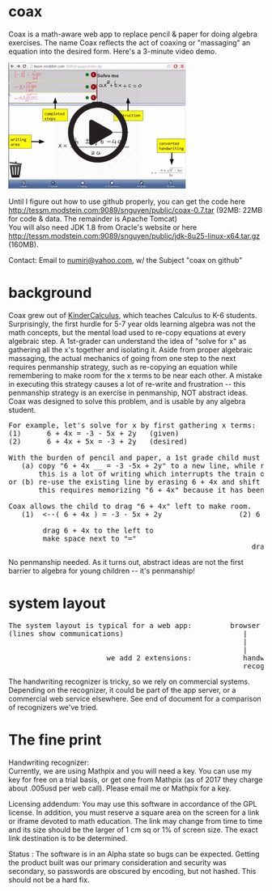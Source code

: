 # coax
Coax is a math-aware web app to  replace pencil & paper for doing algebra exercises.  The name Coax reflects the act of coaxing or "massaging" an equation into the desired form.  Here's a 3-minute video demo. <br>

<a href="http://tessm.modstein.com:9089/snguyen/web/ours/html/demo.mp4"><img src="play-coax.png"></a>

Until I figure out how to use github properly, you can get the code here http://tessm.modstein.com:9089/snguyen/public/coax-0.7.tar (92MB: 22MB for code & data.  The remainder is Apache Tomcat) <br>
You will also need JDK 1.8 from Oracle's website or here http://tessm.modstein.com:9089/snguyen/public/jdk-8u25-linux-x64.tar.gz (160MB).

Contact:  Email to numiri@yahoo.com, w/ the Subject "coax on github" <br>

# background
Coax grew out of <a href="https://en.wikiversity.org/wiki/KinderCalculus">KinderCalculus</a>, which teaches Calculus to K-6 students.  Surprisingly, the first hurdle for 5-7 year olds learning algebra was not the math concepts, but the mental load used to re-copy equations at every algebraic step.  A 1st-grader can understand the idea of "solve for x" as gathering all the x's together and isolating it.  Aside from proper algebraic massaging, the actual mechanics of going from one step to the next requires penmanship strategy, such as re-copying an equation while remembering to make room for the x terms to be near each other.  A mistake in executing this strategy causes a lot of re-write and frustration -- this penmanship strategy is an exercise in penmanship, NOT abstract ideas.  Coax was designed to solve this problem, and is usable by any algebra student.
<pre>
For example, let's solve for x by first gathering x terms: 
(1)      6 + 4x = -3 - 5x + 2y   (given)
(2)      6 + 4x + 5x = -3 + 2y   (desired)

With the burden of pencil and paper, a 1st grade child must exerts mental effort either by 
   (a) copy "6 + 4x __ = -3 -5x + 2y" to a new line, while remembering to leave the blank space.  
       this is a lot of writing which interrupts the train of thought.
or (b) re-use the existing line by erasing 6 + 4x and shift it left to make room.  
       this requires memorizing "6 + 4x" because it has been erased.  again, interrupting the chain of thought.

Coax allows the child to drag "6 + 4x" left to make room.  
   (1)  <--( 6 + 4x ) = -3 - 5x + 2y                  (2) 6 + 4x  ___ = -3 - 5x + 2y   
                                                                   ^         |
        drag 6 + 4x to the left to                                 |         | 
        make space next to "="                                     +---------+
                                                         drag 5x across the " = "
</pre>
No penmanship needed.  As it turns out, abstract ideas are not the first barrier to algebra for young children -- it's penmanship!

# system layout
<pre>
The system layout is typical for a web app:         browser  <--> app server <--> database.
(lines show communications)                            |             |
                                                       |        +----+-----+     
                                                       |        |          |
                       we add 2 extensions:            handwriting     computer algebra
                                                       recognizer      system (maxima)
</pre>
The handwriting recognizer is tricky, so we rely on commercial systems.  Depending on the recognizer, it could be part of the app server, or a commercial web service elsewhere.  See end of document for a comparison of recognizers we've tried.

# The fine print
Handwriting recognizer:  
Currently, we are using Mathpix and you will need a key.  You can use my key for free on a trial basis, or get one from Mathpix (as of 2017 they charge about .005usd per web call).  Please email me or Mathpix for a key.

Licensing addendum:
You may use this software in accordance of the GPL license.  In addition, you must reserve a square area on the screen for a link or iframe devoted to math education.  The link may change from time to time and its size should be the larger of 1 cm sq or 1% of screen size.  The exact link destination is to be determined.

Status : 
The software is in an Alpha state so bugs can be expected.  Getting the product built was our primary consideration and security was secondary, so passwords are obscured by encoding, but not hashed.  This should not be a hard fix.
